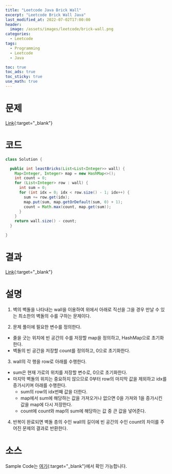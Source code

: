 ```yaml
---
title: "Leetcode Java Brick Wall"
excerpt: "Leetcode Brick Wall Java"
last_modified_at: 2022-07-02T17:00:00
header:
  image: /assets/images/leetcode/brick-wall.png
categories:
  - Leetcode
tags:
  - Programming
  - Leetcode
  - Java

toc: true
toc_ads: true
toc_sticky: true
use_math: true
---
```

# 문제
[Link](https://leetcode.com/problems/brick-wall/){:target="_blank"}

# 코드
```java
class Solution {

  public int leastBricks(List<List<Integer>> wall) {
    Map<Integer, Integer> map = new HashMap<>();
    int count = 0;
    for (List<Integer> row : wall) {
      int sum = 0;
      for (int idx = 0; idx < row.size() - 1; idx++) {
        sum += row.get(idx);
        map.put(sum, map.getOrDefault(sum, 0) + 1);
        count = Math.max(count, map.get(sum));
      }
    }
    return wall.size() - count;
  }

}
```

# 결과
[Link](https://leetcode.com/submissions/detail/736424975/){:target="_blank"}

# 설명
1. 벽의 벽돌을 나타내는 wall을 이용하여 위에서 아래로 직선을 그을 경우 만날 수 있는 최소한의 벽돌의 수를 구하는 문제이다.

2. 문제 풀이에 필요한 변수를 정의한다.
- 줄을 긋는 위치에 빈 공간의 수를 저장할 map을 정의하고, HashMap으로 초기화한다.
- 벽돌의 빈 공간을 저장할 count를 정의하고, 0으로 초기화한다.

3. wall의 각 행을 row로 아래를 수행한다.
- sum은 현재 가로의 위치를 저장할 변수로, 0으로 초기화한다.
- 마지막 벽돌의 위치는 중요하지 않으므로 0부터 row의 마지막 값을 제외하고 idx를 증가시키며 아래를 수행한다.
  - sum의 row의 idx번째 값을 더한다.
  - map에서 sum에 해당하는 값을 가져오거나 없으면 0을 가져와 1을 증가시킨 값을 map에 다시 저장한다.
  - count에 count와 map의 sum에 해당하는 값 중 큰 값을 넣어준다.

4. 반복이 완료되면 벽돌 층의 수인 wall의 길이에 빈 공간의 수인 count의 차이를 주어진 문제의 결과로 반환한다.

# 소스
Sample Code는 [여기](https://github.com/GracefulSoul/leetcode/blob/master/src/main/java/gracefulsoul/problems/BrickWall.java){:target="_blank"}에서 확인 가능합니다.